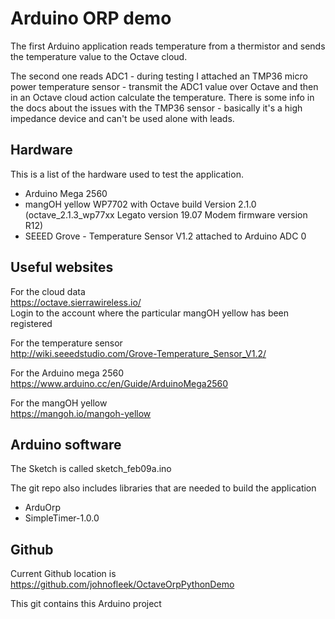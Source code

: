 # Arduino ORP demo
The first Arduino application reads temperature from a thermistor and sends the temperature value to the Octave cloud.  

The second one reads ADC1 - during testing I attached an TMP36 micro power temperature sensor - transmit the ADC1 value over Octave and then in an Octave cloud action calculate the temperature. There is some info in the docs about the issues with the TMP36 sensor - basically it's a high impedance device and can't be used alone with leads.  

## Hardware
This is a list of the hardware used to test the application.  

* Arduino Mega 2560
* mangOH yellow WP7702 with Octave build Version 2.1.0 (octave_2.1.3_wp77xx Legato version 19.07 Modem firmware version R12)
* SEEED Grove - Temperature Sensor V1.2 attached to Arduino ADC 0

## Useful websites
For the cloud data  
https://octave.sierrawireless.io/  
Login to the account where the particular mangOH yellow has been registered  

For the temperature sensor  
http://wiki.seeedstudio.com/Grove-Temperature_Sensor_V1.2/  

For the Arduino mega 2560  
https://www.arduino.cc/en/Guide/ArduinoMega2560  

For the mangOH yellow  
https://mangoh.io/mangoh-yellow  



## Arduino software
The Sketch is called sketch_feb09a.ino  

The git repo also includes libraries that are needed to build the application  
* ArduOrp
* SimpleTimer-1.0.0

## Github

Current Github location is  
https://github.com/johnofleek/OctaveOrpPythonDemo

This git contains this Arduino project


